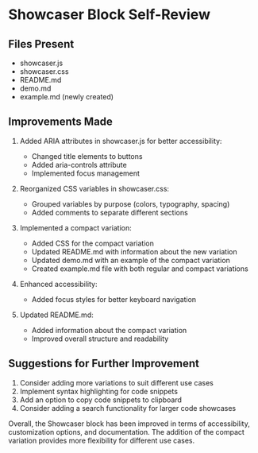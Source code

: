 # Showcaser Block Self-Review

## Files Present
- showcaser.js
- showcaser.css
- README.md
- demo.md
- example.md (newly created)

## Improvements Made

1. Added ARIA attributes in showcaser.js for better accessibility:
   - Changed title elements to buttons
   - Added aria-controls attribute
   - Implemented focus management

2. Reorganized CSS variables in showcaser.css:
   - Grouped variables by purpose (colors, typography, spacing)
   - Added comments to separate different sections

3. Implemented a compact variation:
   - Added CSS for the compact variation
   - Updated README.md with information about the new variation
   - Updated demo.md with an example of the compact variation
   - Created example.md file with both regular and compact variations

4. Enhanced accessibility:
   - Added focus styles for better keyboard navigation

5. Updated README.md:
   - Added information about the compact variation
   - Improved overall structure and readability

## Suggestions for Further Improvement

1. Consider adding more variations to suit different use cases
2. Implement syntax highlighting for code snippets
3. Add an option to copy code snippets to clipboard
4. Consider adding a search functionality for larger code showcases

Overall, the Showcaser block has been improved in terms of accessibility, customization options, and documentation. The addition of the compact variation provides more flexibility for different use cases.

